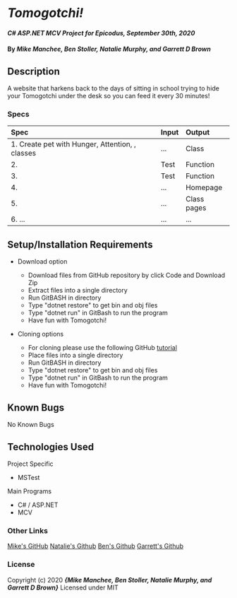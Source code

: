 # _Tomogotchi!_

#### _C# ASP.NET MCV Project for Epicodus, September 30th, 2020_

#### By _**Mike Manchee, Ben Stoller, Natalie Murphy, and Garrett D Brown**_

## Description

A website that harkens back to the days of sitting in school trying to hide your Tomogotchi under the desk so you can feed it every 30 minutes!

<!-- Brainstorming
Challenging: Tamagotchi
In the 90's Tamagotchis were popular. They were electronic pets that you could carry around and press buttons to feed it, play with it, and put it to sleep. If you didn't give it enough food, attention, or rest, it would die.

Make a web app where you can create a Tamagotchi object by giving it a name and submitting a form.

It should have properties for the amount of food, attention, and rest it currently has.

There should be a main page displaying the names of all your Tamagotchi objects with the values of their properties.

Create buttons to call methods to:

Feed it, play with it, and put it to sleep. These methods should modify the properties of a single Tamagotchi object - such as a food property.
Make time pass. Every time you press it, the food, happiness and sleep properties of all Tamagotchis should decrease. If any of these properties get to 0, the Tamagotchi object should report that it's dead.
 -->
### Specs
| Spec | Input | Output |
| :-------------     | :------------- | :------------- |
|  1.  Create pet with Hunger, Attention, , classes| ... | Class |
|  2.  | Test | Function |
|  3.  | Test | Function |
|  4.  | ... | Homepage |
|  5.  | ... | Class pages |
|  6. ... | ... | ... |

## Setup/Installation Requirements

* Download option
  * Download files from GitHub repository by click Code and Download Zip
  * Extract files into a single directory 
  * Run GitBASH in directory
  * Type "dotnet restore" to get bin and obj files
  * Type "dotnet run" in GitBash to run the program
  * Have fun with Tomogotchi! <!-- TITLE HERE -->

* Cloning options
  * For cloning please use the following GitHub [tutorial](https://docs.github.com/en/enterprise/2.16/user/github/creating-cloning-and-archiving-repositories/cloning-a-repository)
  * Place files into a single directory 
  * Run GitBASH in directory
  * Type "dotnet restore" to get bin and obj files
  * Type "dotnet run" in GitBash to run the program
  * Have fun with Tomogotchi! <!-- TITLE HERE -->

## Known Bugs

No Known Bugs

## Technologies Used

Project Specific
* MSTest

Main Programs
* C# / ASP.NET
* MCV


### Other Links
[Mike's GitHub](https://github.com/mmanchee)
[Natalie's Github](https://github.com/murphynd)
[Ben's Github](https://github.com/StollerSystem)
[Garrett's Github](https://github.com/GarrettBrown-dev)

### License

Copyright (c) 2020 **_{Mike Manchee, Ben Stoller, Natalie Murphy, and Garrett D Brown}_**
Licensed under MIT